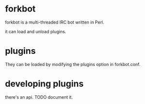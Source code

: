 forkbot
=======


forkbot is a multi-threaded IRC bot written in Perl.

it can load and unload plugins.

plugins
=======

They can be loaded by modifying the plugins option in forkbot.conf.

developing plugins
=======

there's an api. TODO document it.
